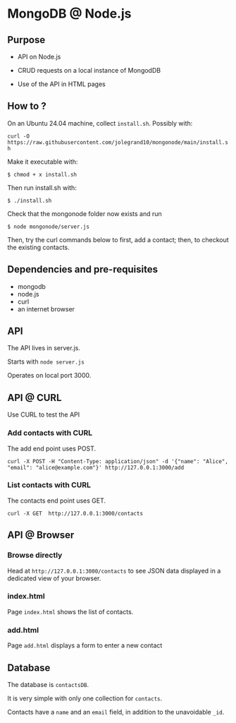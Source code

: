# MongoDB @ Node.js  #
## Purpose 
- API on Node.js

- CRUD requests on a local instance of MongodDB

- Use of the API in HTML pages

## How to ?

On an Ubuntu 24.04 machine, collect `install.sh`. Possibly with:

`curl -O https://raw.githubusercontent.com/jolegrand10/mongonode/main/install.sh`



Make it executable with:

`$ chmod + x install.sh`

Then run install.sh with: 

`$ ./install.sh`

Check that the mongonode folder now exists and run

`$ node mongonode/server.js`

Then, try the curl commands below to first, add a contact; then, to checkout the existing contacts.
## Dependencies and pre-requisites
- mongodb 
- node.js
- curl
- an internet browser

## API

The API lives in server.js.

Starts with `node server.js`

Operates on local port 3000.


## API @ CURL 
Use CURL to test the API

### Add contacts with CURL

The add end point uses POST.

```curl -X POST -H "Content-Type: application/json" -d '{"name": "Alice", "email": "alice@example.com"}' http://127.0.0.1:3000/add```


### List contacts with CURL

The contacts end point uses GET.

```curl -X GET  http://127.0.0.1:3000/contacts```

## API @ Browser

### Browse directly
Head at  `http://127.0.0.1:3000/contacts` to see JSON data displayed in a dedicated view of your browser.

### index.html
Page `index.html` shows the list of contacts.

### add.html
Page `add.html` displays a form to enter a new contact

## Database
The database is `contactsDB`.

It is very simple with only one collection for `contacts`.

Contacts have a `name` and an `email` field, in addition to the unavoidable `_id`.